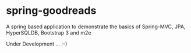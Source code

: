 spring-goodreads
================

A spring based application to demonstrate the basics of Spring-MVC, JPA, HyperSQLDB, Bootstrap 3 and m2e

Under Development ... :-)
